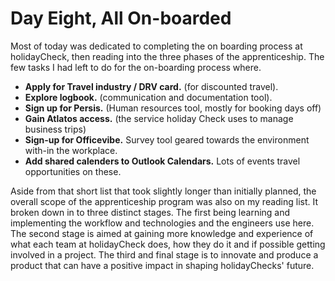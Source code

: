 # Day Eight, All On-boarded

Most of today was dedicated to completing the on boarding process at holidayCheck, then reading into the three phases of the apprenticeship. The few tasks I had left to do for the on-boarding process where.
+ **Apply for Travel industry / DRV card.** (for discounted travel).
+ **Explore logbook.** (communication and documentation tool).
+ **Sign up for Persis.** (Human resources tool, mostly for booking days off)
+ **Gain Atlatos access.** (the service holiday Check uses to manage business trips)
+ **Sign-up for Officevibe.** Survey tool geared towards the environment with-in the workplace.
+ **Add shared calenders to Outlook Calendars.** Lots of events travel opportunities on these.

Aside from that short list that took slightly longer than initially planned, the overall scope of the apprenticeship program was also on my reading list. It broken down in to three distinct stages. The first being learning and implementing the workflow and technologies and the engineers use here. The second stage is aimed at gaining more knowledge and experience of what each team at holidayCheck does, how they do it and if possible getting involved in a project. The third and final stage is to innovate and produce a product that can have a positive impact in shaping holidayChecks' future.
